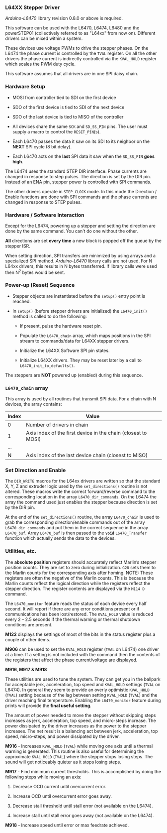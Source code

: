 ### L64XX Stepper Driver

*Arduino-L6470* library revision 0.8.0 or above is required.

This software can be used with the L6470, L6474, L6480 and the powerSTEP01 (collectively referred to as "L64xx" from now on). Different drivers can be mixed within a system.

These devices use voltage PWMs to drive the stepper phases. On the L6474 the phase current is controlled by the `TVAL` register. On all the other drivers the phase current is indirectly controlled via the `KVAL_HOLD` register which scales the PWM duty cycle.

This software assumes that all drivers are in one SPI daisy chain.

### Hardware Setup

- MOSI from controller tied to SDI on the first device

- SDO of the first device is tied to SDI of the next device

- SDO of the last device is tied to MISO of the controller

- All devices share the same `SCK` and `SD_SS_PIN` pins. The user must supply a macro to control the `RESET_PIN`(s).

- Each L6470 passes the data it saw on its SDI to its neighbor on the **NEXT** SPI cycle (8 bit delay).

- Each L6470 acts on the **last** SPI data it saw when the `SD_SS_PIN` **goes high**.

The L6474 uses the standard STEP DIR interface. Phase currents are changed in response to step pulses. The direction is set by the DIR pin. Instead of an ENA pin, stepper power is controlled with SPI commands.

The other drivers operate in `STEP_CLOCK` mode. In this mode the Direction / Enable functions are done with SPI commands and the phase currents are changed in response to STEP pulses.

### Hardware / Software Interaction

Except for the L6474, powering up a stepper and setting the direction are done by the same command. You can't do one without the other.

**All** directions are set **every time** a new block is popped off the queue by the stepper ISR.

When setting direction, SPI transfers are minimized by using arrays and a specialized SPI method. *Arduino-L6470* library calls are not used. For N L64xx drivers, this results in N bytes transferred. If library calls were used then N<sup>2</sup> bytes would be sent.

### Power-up (Reset) Sequence

- Stepper objects are instantiated before the `setup()` entry point is reached.

- In `setup()` (before stepper drivers are initialized) the `L6470_init()` method is called to do the following:

  - If present, pulse the hardware reset pin.

  - Populate the `L6470_chain` array, which maps positions in the SPI stream to commands/data for L64XX stepper drivers.

  - Initialize the L64XX Software SPI pin states.

  - Initialize L64XX drivers. They may be reset later by a call to `L6470_init_to_defaults()`.

The steppers are **NOT** powered up (enabled) during this sequence.

### `L6470_chain` array

This array is used by all routines that transmit SPI data. For a chain with N devices, the array contains:

Index|Value
-----|-----
0|Number of drivers in chain
1|Axis index of the first device in the chain (closest to MOSI)
...|
N|Axis index of the last device chain (closest to MISO)

### Set Direction and Enable

The `DIR_WRITE` macros for the L64xx drivers are written so that the standard X, Y, Z and extruder logic used by the `set_directions()` routine is not altered. These macros write the correct forward/reverse command to the corresponding location in the array `L6470_dir_commands`. On the L6474 the array the command used just enables the stepper because direction is set by the DIR pin.

At the end of the `set_directions()` routine, the array `L6470_chain` is used to grab the corresponding direction/enable commands out of the array `L6470_dir_commands` and put them in the correct sequence in the array `L6470_buf`. Array `L6470_buf` is then passed to the **`void`** `L6470_Transfer` function which actually sends the data to the devices.

### Utilities, etc.

The **absolute position** registers should accurately reflect Marlin’s stepper position counts. They are set to zero during initialization. `G28` sets them to the Marlin counts for the corresponding axis after homing. NOTE: These registers are often the negative of the Marlin counts. This is because the Marlin counts reflect the logical direction while the registers reflect the stepper direction. The register contents are displayed via the `M114 D` command.

The `L6470_monitor` feature reads the status of each device every half second. It will report if there are any error conditions present or if communications has been lost/restored. The `KVAL_HOLD` value is reduced every 2 – 2.5 seconds if the thermal warning or thermal shutdown conditions are present.

**M122** displays the settings of most of the bits in the status register plus a couple of other items.

**M906** can be used to set the `KVAL_HOLD` register (`TVAL` on L6474) one driver at a time. If a setting is not included with the command then the contents of the registers that affect the phase current/voltage are displayed.

**M916, M917 & M918**

These utilities are used to tune the system. They can get you in the ballpark for acceptable jerk, acceleration, top speed and `KVAL_HOLD` settings (`TVAL` on L6474). In general they seem to provide an overly optimistic `KVAL_HOLD` (`TVAL`) setting because of the lag between setting `KVAL_HOLD` (`TVAL`) and the driver reaching final temperature. Enabling the `L6470_monitor` feature during prints will provide the **final useful setting**.

The amount of power needed to move the stepper without skipping steps increases as jerk, acceleration, top speed, and micro-steps increase. The power dissipated by the driver increases as the power to the stepper increases. The net result is a balancing act between jerk, acceleration, top speed, micro-steps, and power dissipated by the driver.

**M916** - Increases `KVAL_HOLD` (`TVAL`) while moving one axis until a thermal warning is generated. This routine is also useful for determining the approximate `KVAL_HOLD` (`TVAL`) where the stepper stops losing steps. The sound will get noticeably quieter as it stops losing steps.

**M917** - Find minimum current thresholds. This is accomplished by doing the following steps while moving an axis:

1. Decrease OCD current until overcurrent error.

2. Increase OCD until overcurrent error goes away.

3. Decrease stall threshold until stall error (not available on the L6474).

4. Increase stall until stall error goes away (not available on the L6474).

**M918** - Increase speed until error or max feedrate achieved.
